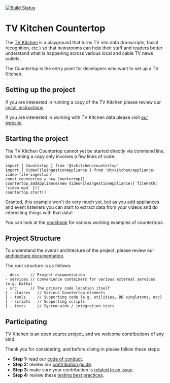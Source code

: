 [![Build Status](https://travis-ci.org/tvkitchen/countertop.svg?branch=main)](https://travis-ci.org/tvkitchen/countertop)

# TV Kitchen Countertop

The [TV Kitchen](https://tv.kitchen) is a playground that turns TV into data (transcripts, facial recognition, etc.) so that newsrooms can help their staff and readers better understand what is happening across various local and cable TV news outlets.

The Countertop is the entry point for developers who want to set up a TV Kitchen.

## Setting up the project

If you are interested in running a copy of the TV Kitchen please review our [install instructions](docs/INSTALL.md).

If you are interested in working with TV Kitchen data please visit [our website](https://tv.kitchen).

## Starting the project

The TV Kitchen Countertop cannot yet be started directly via command line, but running a copy only involves a few lines of code:

```
import { Countertop } from '@tvkitchen/countertop'
import { VideoFileIngestionAppliance } from '@tvkitchen/appliance-video-file-ingestion'
const countertop = new Countertop()
countertop.addAppliance(new VideoFileIngestionAppliance({ filePath: 'video.mp4' }))
countertop.start()
```

Granted, this example won't do very much yet, but as you add appliances and event listeners you can start to extract data from your videos and do interesting things with that data!

You can look at the [cookbook](https://github.com/tvkitchen/cookbook) for various working examples of countertops.

## Project Structure

To understand the overall architecture of the project, please review our [architecture documentation](docs/ARCHITECTURE.md).

The root structure is as follows:

```
- docs     // Project documentation
- services // Convenience containers for various external services (e.g. Kafka)
- src      // The primary code location itself
| - classes   // Various Countertop elements
| - tools     // Supporting code (e.g. utilities, DB singletons, etc)
| - scripts   // Supporting scripts
| - tests     // System-wide / integration tests
```

## Participating

TV Kitchen is an open source project, and we welcome contributions of any kind.

Thank you for considering, and before diving in please follow these steps:

* **Step 1:** read our [code of conduct](docs/CODE_OF_CONDUCT.md).
* **Step 2:** review our [contribution guide](docs/CONTRIBUTING.md).
* **Step 3:** make sure your contribution is [related to an issue](https://github.com/tvkitchen/tv-kitchen/issues).
* **Step 4:** review these [testing best practices](https://github.com/goldbergyoni/javascript-testing-best-practices).
